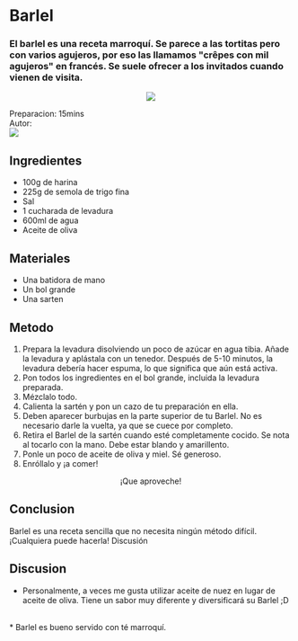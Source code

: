 # Barlel
### El barlel es una receta marroquí. Se parece a las tortitas pero con varios agujeros, por eso las llamamos "crêpes con mil agujeros" en francés. Se suele ofrecer a los invitados cuando vienen de visita.

<p align="center">
<img src="https://www.capetocasa.com/wp-content/uploads/2021/03/Breakfast-in-Morocco-pita-bread-585x390.jpg" />
</p>

Preparacion: 15mins  
Autor:  
<a href="https://discord.com"><img src="https://img.shields.io/badge/Discord-nouille%232370-25?style=for-the-badge&logo=discord" /> </a>  

## Ingredientes
* 100g de harina
* 225g de semola de trigo fina
* Sal
* 1 cucharada de levadura
* 600ml de agua
* Aceite de oliva
## Materiales
* Una batidora de mano
* Un bol grande
* Una sarten
## Metodo
1.   Prepara la levadura disolviendo un poco de azúcar en agua tibia. Añade la levadura y aplástala con un tenedor. Después de 5-10 minutos, la levadura debería hacer espuma, lo que significa que aún está activa.
2. Pon todos los ingredientes en el bol grande, incluida la levadura preparada.
3. Mézclalo todo.
4. Calienta la sartén y pon un cazo de tu preparación en ella.
5. Deben aparecer burbujas en la parte superior de tu Barlel. No es necesario darle la vuelta, ya que se cuece por completo.
6. Retira el Barlel de la sartén cuando esté completamente cocido. Se nota al tocarlo con la mano. Debe estar blando y amarillento.
7. Ponle un poco de aceite de oliva y miel. Sé generoso.
8.  Enróllalo y ¡a comer!
<p align="center"> 
¡Que aproveche! </p>

## Conclusion
Barlel es una receta sencilla que no necesita ningún método difícil. ¡Cualquiera puede hacerla!
Discusión

## Discusion
* Personalmente, a veces me gusta utilizar aceite de nuez en lugar de aceite de oliva. Tiene un sabor muy diferente y diversificará su Barlel ;D
<br>
* Barlel es bueno servido con té marroquí. 
